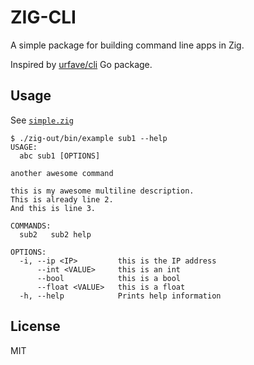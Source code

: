 # ZIG-CLI

A simple package for building command line apps in Zig.

Inspired by [urfave/cli](https://github.com/urfave/cli) Go package.

## Usage
See [`simple.zig`](./example/simple.zig)

```
$ ./zig-out/bin/example sub1 --help
USAGE:
  abc sub1 [OPTIONS]

another awesome command

this is my awesome multiline description.
This is already line 2.
And this is line 3.

COMMANDS:
  sub2   sub2 help

OPTIONS:
  -i, --ip <IP>         this is the IP address
      --int <VALUE>     this is an int
      --bool            this is a bool
      --float <VALUE>   this is a float
  -h, --help            Prints help information
```

## License
MIT